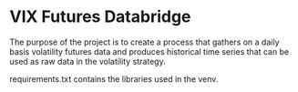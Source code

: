 # VIX Futures Databridge

The purpose of the project is to create a process that gathers on a daily basis volatility futures data and produces historical time series that can be used as raw data in the volatility strategy.


requirements.txt contains the libraries used in the venv.
